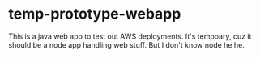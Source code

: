temp-prototype-webapp
=====================

This is a java web app to test out AWS deployments.  It's tempoary, cuz it should be a node app handling web stuff.  But I don't know node he he.
